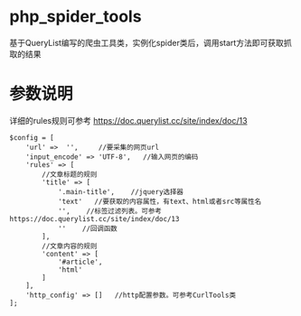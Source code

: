 # php_spider_tools

基于QueryList编写的爬虫工具类，实例化spider类后，调用start方法即可获取抓取的结果

# 参数说明
详细的rules规则可参考 https://doc.querylist.cc/site/index/doc/13

```
$config = [
    'url' =>  '',     //要采集的网页url
    'input_encode' => 'UTF-8',   //输入网页的编码
    'rules' => [
        //文章标题的规则
        'title' => [
            '.main-title',    //jquery选择器
            'text'   //要获取的内容属性，有text、html或者src等属性名
            '',    //标签过滤列表。可参考 https://doc.querylist.cc/site/index/doc/13
            ''    //回调函数
        ],
        //文章内容的规则
        'content' => [
            '#article',
            'html'
        ]
    ],
    'http_config' => []   //http配置参数。可参考CurlTools类
];
```

